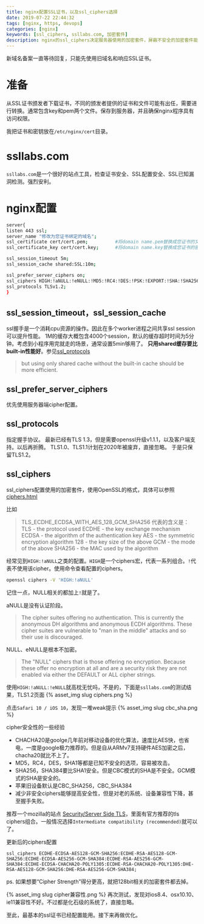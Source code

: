```yaml
---
title: nginx配置SSL证书，以及ssl_ciphers选择
date: 2019-07-22 22:44:32
tags: [nginx, https, devops]
categories: [nginx]
keywords: [ssl_ciphers, ssllabs.com, 加密套件]
description: nginx的ssl_ciphers决定服务器使用的加密套件，屏蔽不安全的加密套件能够提高安全性。ssllabs.com能够测试证书和服务器ssl配置安全性。ciphers的选择影响对旧系统、旧设备的兼容性。
---
```


新域名备案一直等待回复，只能先使用旧域名和响应SSL证书。

# 准备

从SSL证书颁发者下载证书，不同的颁发者提供的证书和文件可能有出任，需要进行转换。通常包含key和pem两个文件。保存到服务器，并且确保nginx程序具有访问权限。

我把证书和密钥放在`/etc/nginx/cert`目录。

# ssllabs.com

`ssllabs.com`是一个很好的站点工具，检查证书安全、SSL配置安全、SSL已知漏洞检测。强烈安利。

# nginx配置

```bash
server{
listen 443 ssl;
server_name "修改为您证书绑定的域名"; 
ssl_certificate cert/cert.pem;          #将domain name.pem替换成您证书的文件名。
ssl_certificate_key cert/cert.key;      #将domain name.key替换成您证书的密钥文件名。

ssl_session_timeout 5m;
ssl_session_cache shared:SSL:10m;

ssl_prefer_server_ciphers on;         
ssl_ciphers HIGH:!aNULL:!eNULL:!MD5:!RC4:!DES:!PSK:!EXPORT:!SHA:!SHA256;
ssl_protocols TLSv1.2;   
}
```

## ssl_session_timeout，ssl_session_cache

ssl握手是一个消耗cpu资源的操作。因此在多个worker进程之间共享ssl session可以提升性能。
1M的缓存大概包含4000个session，默认的缓存超时时间为5分钟。考虑到小程序用完就走的场景，通常设置5min够用了。
**只用shared缓存要比built-in性能好**。参见[ssl_protocols](http://nginx.org/en/docs/http/ngx_http_ssl_module.html#ssl_protocols)
>but using only shared cache without the built-in cache should be more efficient.

## ssl_prefer_server_ciphers

优先使用服务器端cipher配置。

## ssl_protocols

指定握手协议。
最新已经有TLS 1.3，但是需要openssl升级v1.1.1，以及客户端支持。以后再折腾。
TLS1.0、TLS1.1计划在2020年被废弃，直接忽略。
于是只保留TLS1.2。

## ssl_ciphers

ssl_ciphers配置使用的加密套件，使用OpenSSL的格式，具体可以参照[ciphers.html](https://www.openssl.org/docs/man1.1.0/man1/ciphers.html)

比如
>TLS_ECDHE_ECDSA_WITH_AES_128_GCM_SHA256
代表的含义是：
>TLS - the protocol used
>ECDHE - the key exchange mechanism
>ECDSA - the algorithm of the authentication key
>AES - the symmetric encryption algorithm
>128 - the key size of the above
>GCM - the mode of the above
>SHA256 - the MAC used by the algorithm

经常见到`HIGH:!aNULL`之类的配置。`HIGH`是一个ciphers宏，代表一系列组合。`!`代表不使用该cipher。使用命令查看配置的ciphers。
```bash
openssl ciphers -V 'HIGH:!aNULL'
```

记住一点，NULL相关的都加上`!`就是了。

aNULL是没有认证阶段。
>The cipher suites offering no authentication. This is currently the anonymous DH algorithms and anonymous ECDH algorithms. These cipher suites are vulnerable to "man in the middle" attacks and so their use is discouraged. 

NULL、eNULL是根本不加密。
>The "NULL" ciphers that is those offering no encryption. Because these offer no encryption at all and are a security risk they are not enabled via either the DEFAULT or ALL cipher strings. 

使用`HIGH:!aNULL:!eNULL`就高枕无忧吗，不是的，下面是`ssllabs.com`的测试结果，TLS1.2页面
{% asset_img slug ciphers.png %}

点击`Safari 10 / iOS 10`，发现一堆weak提示
{% asset_img slug cbc_sha.png %}

cipher安全性的一些经验
- CHACHA20是goolge几年前对移动设备的优化算法，速度比AES快，也省电，一度是google极力推荐的。但是自从ARMv7支持硬件AES加密之后，chacha20就比不上了。
- MD5，RC4，DES，SHA1等都是已知不安全的选项，容易被攻击。
- SHA256，SHA384要比SHA1安全。但是CBC模式的SHA是不安全。GCM模式的SHA是安全的。
- 苹果旧设备默认是CBC_SHA256，CBC_SHA384
- 减少非安全ciphers能够提高安全性，但是对老的系统、设备兼容性下降，甚至握手失败。

推荐一个mozilla的站点 [Security/Server Side TLS](https://wiki.mozilla.org/Security/Server_Side_TLS)，里面有官方推荐的tls ciphers组合。一般情况选择`Intermediate compatibility (recommended)`就可以了。

更新后的ciphers配置
```
ssl_ciphers ECDHE-ECDSA-AES128-GCM-SHA256:ECDHE-RSA-AES128-GCM-SHA256:ECDHE-ECDSA-AES256-GCM-SHA384:ECDHE-RSA-AES256-GCM-SHA384:ECDHE-ECDSA-CHACHA20-POLY1305:ECDHE-RSA-CHACHA20-POLY1305:DHE-RSA-AES128-GCM-SHA256:DHE-RSA-AES256-GCM-SHA384;
```

ps. 如果想要“Cipher Strength”得分更高，就把128bit相关的加密套件都去掉。

{% asset_img slug cipher兼容性.png %}
再次测试，发现对ios8.4、osx10.10、ie11兼容性不好。不过都是化石级的系统了，直接忽略。

至此，最基本的ssl证书已经配置能用。接下来再做优化。